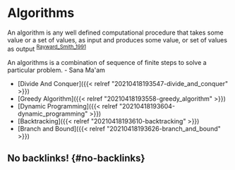 # Algorithms


An algorithm is any well defined computational procedure that takes some value or a set of values, as input and produces some value, or set of values as output <sup id="c3f9fdcc8700fa41baf5c1032a41cd9b"><a href="#Rayward_Smith_1991" title="Rayward-Smith, Cormen, , Leiserson \&amp; Rivest, Introduction to Algorithms, {The Journal of the Operational Research Society}, v(9), 816 (1991).">Rayward_Smith_1991</a></sup>

An algorithms is a combination of sequence of finite steps to solve a particular problem.  - Sana Ma'am

-   [Divide And Conquer]({{< relref "20210418193547-divide_and_conquer" >}})
-   [Greedy Algorithm]({{< relref "20210418193558-greedy_algorithm" >}})
-   [Dynamic Programming]({{< relref "20210418193604-dynamic_programming" >}})
-   [Backtracking]({{< relref "20210418193610-backtracking" >}})
-   [Branch and Bound]({{< relref "20210418193626-branch_and_bound" >}})


## No backlinks! {#no-backlinks}


